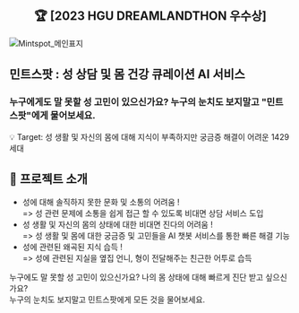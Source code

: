 
## <center> 🏆 [2023 HGU DREAMLANDTHON 우수상] <center>

![Mintspot_메인표지](https://user-images.githubusercontent.com/111514410/275344080-22f8c050-9445-41d8-897b-4effa62464fd.png)

## 민트스팟 : 성 상담 및 몸 건강 큐레이션 AI 서비스

### 누구에게도 말 못할 성 고민이 있으신가요? 누구의 눈치도 보지말고 "민트 스팟"에게 물어보세요.

💡 Target: 성 생활 및 자신의 몸에 대해 지식이 부족하지만 궁금증 해결이 어려운 1429세대

## 📒 프로젝트 소개
- 성에 대해 솔직하지 못한 문화 및 소통의 어려움 ! <br>
  => 성 관련 문제에 소통을 쉽게 접근 할 수 있도록 비대면 상담 서비스 도입 <br>
- 성 생활 및 자신의 몸의 상태에 대한 비대면 진다의 어려움 ! <br>
  => 성 생활 및 몸에 대한 궁금증 및 고민들을 AI 챗봇 서비스를 통한 빠른 해결 기능 <br>
- 성에 관련된 왜곡된 지식 습득 ! <br>
  => 성에 관련된 지실을 옆집 언니, 형이 전달해주는 친근한 어투로 습득 <br>

누구에도 말 못할 성 고민이 있으신가요? 나의 몸 상태에 대해 빠르게 진단 받고 싶으신가요? <br>
누구의 눈치도 보지말고 민트스팟에게 모든 것을 물어보세요.
